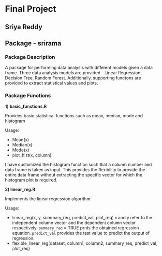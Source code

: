 # Final Project 
## Sriya Reddy 

## Package - srirama 

### Package Description

A package for performing data analysis with different models given a data frame. 
Three data analysis models are provided - Linear Regression, Decision Tree, Random Forest. 
Additionally, supporting functons are provided to extract statistical values and plots. 

### Package Functions

**1) basic_functions.R**

Provides basic statistical functions such as mean, median, mode and histogram

Usage:

- Mean(x)
- Median(x)
- Mode(x)
- plot_hist(x, column)

I have customized the histogram function such that a column number and data frame is taken as input. 
This provides the flexibility to provide the entire data frame without extracting the specific vector for which the histogram plot is required.

**2) linear_reg.R**

Implements the linear regression algorithm

Usage:

- linear_reg(x, y, summary_req, predict_val, plot_req)
  `x` and `y` refer to the independent column vector and the dependent column vector respectively. `summary_req` = TRUE prnts the obtained regression equation. `predict_val` provides the test value to predict the output of regression.  
- flexible_linear_reg(dataset, column1, column2, summary_req, predict_val, plot_req)
















